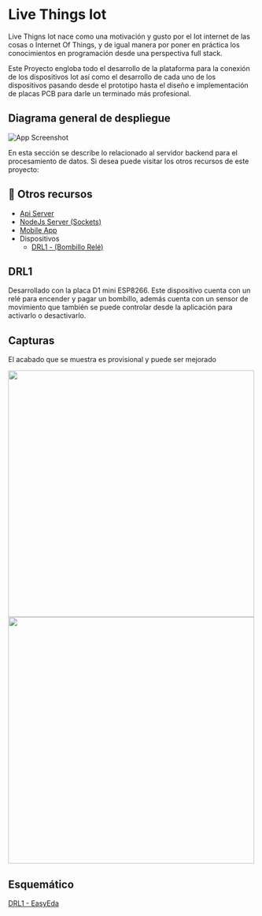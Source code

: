 # Live Things Iot

Live Thigns Iot nace como una motivación y gusto por el Iot internet de las cosas o Internet Of Things, y de igual manera por poner en práctica los conocimientos en programación desde una perspectiva full stack.

Este Proyecto engloba todo el desarrollo de la plataforma para la conexión de los dispositivos Iot así como el desarrollo de cada uno de los dispositivos pasando desde el prototipo hasta el diseño e implementación de placas PCB para darle un terminado más profesional.

## Diagrama general de despliegue

![App Screenshot](https://firebasestorage.googleapis.com/v0/b/landingarv.appspot.com/o/live-things-iot-img%2Flive-things-iot-general.png?alt=media&token=7c866de8-123d-47d8-ba04-200cbf60bd71)

En esta sección se describe lo relacionado al servidor backend para el procesamiento de datos. Si desea puede visitar los otros recursos de este proyecto:
## 🔗 Otros recursos
- [Api Server](https://github.com/arv07/live-things-iot-api-server)
- [NodeJs Server (Sockets)](https://github.com/arv07/live-things-iot-socket-server)
- [Mobile App](https://github.com/arv07/live-things-iot-mobile-app)
- Dispositivos
    - [DRL1 - (Bombillo Relé)](https://github.com/arv07/live-things-iot-drl1)
    
## DRL1

Desarrollado con la placa D1 mini ESP8266. Este dispositivo cuenta con un relé para encender y pagar un bombillo, además cuenta con un sensor de movimiento que también se puede controlar desde la aplicación para activarlo o desactivarlo.


## Capturas
El acabado que se muestra es provisional y puede ser mejorado
<div>
<img src="https://firebasestorage.googleapis.com/v0/b/landingarv.appspot.com/o/live-things-iot-img%2FDRL1.jpg?alt=media&token=64094581-dd15-407d-b99e-6c7bdde71da8" width="500"/>
<img src="https://firebasestorage.googleapis.com/v0/b/landingarv.appspot.com/o/live-things-iot-img%2FDRL1-f2.jpg?alt=media&token=65907485-4f9e-42ef-bde0-1cf58bdf1687" width="500"/>
</div>

## Esquemático

[DRL1 - EasyEda](https://oshwlab.com/andresarv/drl1_v1)
